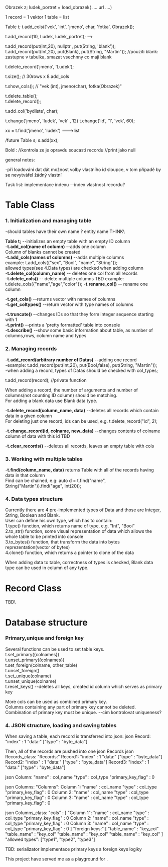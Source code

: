 Obrazek z;
ludek_portret = load_obrazek( .... url ....)

1 record = 1 vektor
1 table = list

Table t;
t.add_cols(['vek', 'int', 'jmeno', char, 'fotka', Obrazek]);

t.add_record(10, Ludek, ludek_portret); -->

t.add_record(put(Int,20), nullptr , put(String, 'blank'));
t.add_record(put(Int,20), put(Blank), put(String, "Martin"));
//pouziti blank: zastupne v tabulka, smazat vsechnny co maji blank



t.delete_record('jmeno', 'Ludek');

t.size();
// 30rows x 8 add_cols

t.show_cols();
// "vek (int), jmeno(char), fotka(Obrazek)"

t.delete_table();   
t.delete_record();

t.add_col('bydliste', char);


t.change('jmeno', 'ludek', 'vek' , 12)
t.change('id', '1', 'vek', 60);

xx = t.find('jmeno', 'ludek') --->list




/future
Table s;
s.add(xx);

Bold :
//kontrola ze je opravdu soucasti recordu
//print jako null



general notes:

-při loadování dat dát možnost volby vlastního id sloupce, v tom případě by se nevytvářel žádný vlastní 


Task list:
implementace indexu
--index vlastnost recordu?


# Table Class

### 1. Initialization and managing table

-should tables have their own name ? entity name  THINK\

__Table t;__   --initializes an empty table with an empty ID column \
-__t.add_col(name of column)__ --adds one column                                             
Column of blanks cannot be created  
-__t.add_cols(names of columns)__ --adds multiple columns\
example: t.add_cols({"sex", "Bool", "name", "String"});  
allowed types(see 4.Data types) are checked when adding column  
-__t.delete_col(column_name)__ -- deletes one col from all records  
-__t.delete_cols()__ --   delete multiple columns               TBD 
example: t.delete_cols({"name","age","color"});
-__t.rename_col()__  -- rename one column



-__t.get_cols()__ --returns vector with names of columns  
-__t.get_coltypes()__ --return vector with type names of columns  


-__t.truncate()__ --changes IDs so that they form integer sequence starting with 1 \
-__t.print()__ --prints a 'pretty formatted' table into console \
-__t.describe()__ --show some basic information about table, as number of columns,rows, column name and types  




### 2. Managing records

-__t.add_record(arbitrary number of Datas)__ --adding one record \
-example: t.add_record(put(Int,20), put(Bool,false), put(String, "Martin")); \
-when adding a record, types of Datas should be checked with col_types;  

t.add_record(record);   //private function  

When adding a record, the number of arguments and number of columns(not counting ID column) should be matching. \
For adding a blank data use Blank data type.  

-__t.delete_record(column_name, data)__ --deletes all records which contain data in a given column \
For deleting just one record, ids can be used, e.g. t.delete_record("id", 2);  

-__t.change_record(id, colname, new_data)__ --changes contents of colname column of data with this id TBD  

-__t.clear_records()__ --deletes all records, leaves an empty table with cols  



### 3. Working with multiple tables

-__t.find(column_name, data)__  returns Table with all of the records having data in that column \
Find can be chained, e.g: auto d = t.find("name", String("Martin")).find("age", Int(20));  


### 4. Data types structure

Currently there are 4 pre-implemented types of Data and those are Integer, String, Boolean and Blank. \
User can define his own type, which has to contain: \
1.type() function, which returns name of type, e.g. "Int", "Bool" \
2.to_str() function, some visual representation of data which allows the whole table to be printed into console\
3.to_bytes() function, that transform the data into bytes reprezentation(vector of bytes)\
4.clone() function, which returns a pointer to clone of the data  

When adding data to table, correctness of types is checked, Blank data type can be used in column of any type.  


# Record Class
TBD\



# Database structure

### Primary,unique and foreign key

Several functions can be used to set table keys.\
t.set_primary({colnames})\
t.unset_primary({colnames})\
t.set_foreign(colname, other_table)\
t.unset_foreign()\
t.set_unique(colname)\
t.unset_unique(colname)\
t.reset_keys() --deletes all keys, created id column which serves as primary key  


More cols can be used as combined primary key.\
Columns containing any part of primary key cannot be deleted.\
Combination of primary key must be unique.           --cim kontrolovat uniqueness?



### 4. JSON structure, loading and saving tables

When saving a table, each record is transferred into json:
    json Record:
    "index" : 1
    "data:" ["type" : "byte_data"]

Then, all of the records are pushed into one json Records
    json Records_class:
        "Records:"
            Record1:
                "index" : 1
                "data:" ["type" : "byte_data"]
            Record2:
                "index" : 1
                "data:" ["type" : "byte_data"]
            Record3:
                "index" : 1
                "data:" ["type" : "byte_data"]



json Column:
    "name" : col_name
    "type" : col_type
    "primary_key_flag" : 0

json Columns:
    "Columns":
        Column 1: 
            "name" : col_name
            "type" : col_type
            "primary_key_flag" : 0 
        Column 2: 
            "name" : col_name
            "type" : col_type
            "primary_key_flag" : 0 
        Column 3: 
            "name" : col_name
            "type" : col_type
            "primary_key_flag" : 0 

json Columns_class:
    "cols" : [
        "Column 1": 
            "name" : col_name
            "type" : col_type
            "primary_key_flag" : 0 
        Column 2: 
            "name" : col_name
            "type" : col_type
            "primary_key_flag" : 0 
        Column 3: 
            "name" : col_name
            "type" : col_type
            "primary_key_flag" : 0 
    ]
    "foreign keys:" [
        "table_name" : "key_col"
        "table_name" : "key_col"
        "table_name" : "key_col"
        "table_name" : "key_col"
    ]
    "allowed types": ["type1", "type2", "type3"]



TBD:
    serializator
    implementace primary keys a foreign keys logiky




This project have served me as a playground for .

